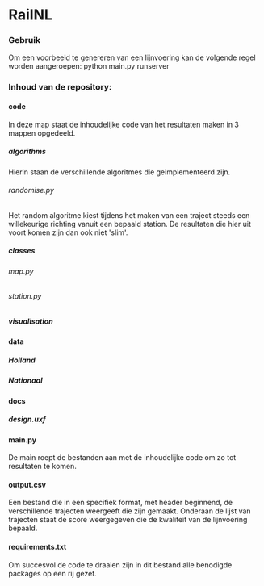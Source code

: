 # RailNL

### Gebruik
Om een voorbeeld te genereren van een lijnvoering kan de volgende regel worden aangeroepen:
python main.py runserver

### Inhoud van de repository:
#### code
In deze map staat de inhoudelijke code van het resultaten maken in 3 mappen opgedeeld.
##### algorithms 
Hierin staan de verschillende algoritmes die geimplementeerd zijn.
###### randomise.py 
Het random algoritme kiest tijdens het maken van een traject steeds een willekeurige richting vanuit een bepaald station.
De resultaten die hier uit voort komen zijn dan ook niet 'slim'. 
##### classes 
###### map.py

###### station.py

##### visualisation

#### data
##### Holland
##### Nationaal

#### docs
##### design.uxf

#### main.py
De main roept de bestanden aan met de inhoudelijke code om zo tot resultaten te komen. 

#### output.csv
Een bestand die in een specifiek format, met header beginnend, de verschillende trajecten weergeeft die zijn gemaakt. Onderaan de lijst van trajecten staat de score weergegeven die de kwaliteit van de lijnvoering bepaald.

#### requirements.txt
Om succesvol de code te draaien zijn in dit bestand alle benodigde packages op een rij gezet. 